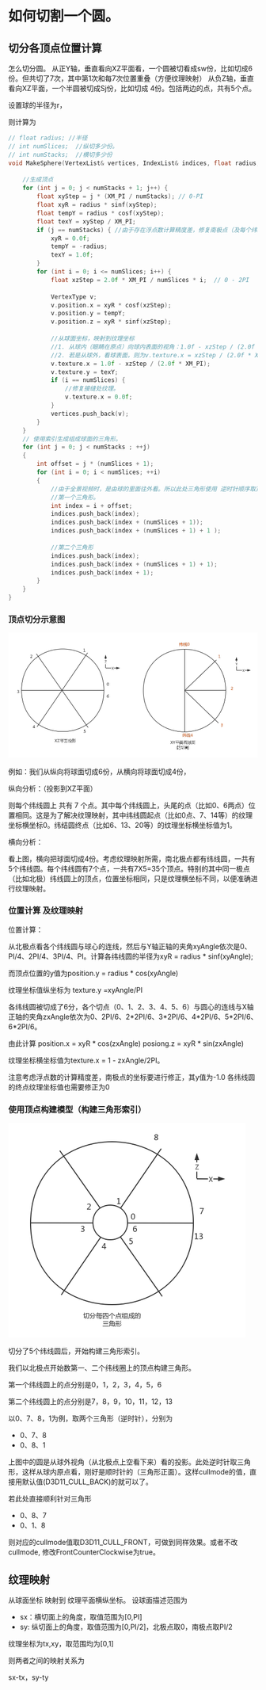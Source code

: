 
# 如何切割一个圆。

## 切分各顶点位置计算
怎么切分圆。
从正Y轴，垂直看向XZ平面看，一个圆被切看成sw份，比如切成6份。但共切了7次，其中第1次和每7次位置重叠（方便纹理映射）
从负Z轴，垂直看向XZ平面，一个半圆被切成Sj份，比如切成 4份。包括两边的点，共有5个点。

设置球的半径为r，

则计算为
```C++
// float radius; //半径
// int numSlices;  //纵切多少份。
// int numStacks;  //横切多少份
void MakeSphere(VertexList& vertices, IndexList& indices, float radius, int numSlices, int numStacks) {

    //生成顶点
    for (int j = 0; j < numStacks + 1; j++) { 
        float xyStep = j * (XM_PI / numStacks); // 0-PI
        float xyR = radius * sinf(xyStep);   
        float tempY = radius * cosf(xyStep);
        float texY = xyStep / XM_PI;
        if (j == numStacks) { //由于存在浮点数计算精度差，修复南极点（及每个纬线圈接缝处）的位置和纹理坐标。
            xyR = 0.0f;
            tempY = -radius;
            texY = 1.0f;
        }
        for (int i = 0; i <= numSlices; i++) {
            float xzStep = 2.0f * XM_PI / numSlices * i;  // 0 - 2PI

            VertexType v;
            v.position.x = xyR * cosf(xzStep);
            v.position.y = tempY;
            v.position.z = xyR * sinf(xzStep);

            //从球面坐标，映射到纹理坐标
            //1. 从球内（眼睛在原点）向球内表面的视角：1.0f - xzStep / (2.0f * XM_PI); 
            //2. 若是从球外，看球表面，则为v.texture.x = xzStep / (2.0f * XM_PI); 
            v.texture.x = 1.0f - xzStep / (2.0f * XM_PI); 
            v.texture.y = texY;
            if (i == numSlices) {
                //修复接缝处纹理。
                v.texture.x = 0.0f;
            }
            vertices.push_back(v);
        }
    }
    // 使用索引生成组成球面的三角形。
    for (int j = 0; j < numStacks ; ++j)
    {
        int offset = j * (numSlices + 1);
        for (int i = 0; i < numSlices; ++i)
        {
            //由于全景视频时，是由球的里面往外看。所以此处三角形使用 逆时针顺序取顶点
            //第一个三角形。
            int index = i + offset;
            indices.push_back(index);
            indices.push_back(index + (numSlices + 1));
            indices.push_back(index + (numSlices + 1) + 1 );

            //第二个三角形
            indices.push_back(index);
            indices.push_back(index + (numSlices + 1) + 1);
            indices.push_back(index + 1);
        }
    }
}
```

### 顶点切分示意图

![images 球面模型的构建和顶点](./images/sphere.png)

例如：我们从纵向将球面切成6份，从横向将球面切成4份，

纵向分析：（投影到XZ平面）

则每个纬线圆上 共有 7 个点。其中每个纬线圆上，头尾的点（比如0、6两点）位置相同。这是为了解决纹理映射，其中纬线圆起点（比如0点、7、14等）的纹理坐标横坐标0。纬结圆终点（比如6、13、20等）的纹理坐标横坐标值为1。

横向分析：

看上图，横向把球面切成4份。考虑纹理映射所需，南北极点都有纬线圆，一共有5个纬线圆。每个纬线圆有7个点，一共有7X5=35个顶点。特别的其中同一极点（比如北极）纬线圆上的顶点，位置坐标相同，只是纹理横坐标不同，以便准确进行纹理映射。
### 位置计算 及纹理映射

位置计算：

从北极点看各个纬线圆与球心的连线，然后与Y轴正轴的夹角xyAngle依次是0、PI/4、2PI/4、3PI/4、PI。计算各纬线圆的半径为xyR = radius \* sinf(xyAngle); 

而顶点位置的y值为position.y = radius \* cos(xyAngle)

纹理坐标值纵坐标为 texture.y =xyAngle/PI

各纬线圆被切成了6分，各个切点（0、1、2、3、4、5、6）与圆心的连线与X轴正轴的夹角zxAngle依次为0、2PI/6、2\*2PI/6、3\*2PI/6、4\*2PI/6、5\*2PI/6、6\*2PI/6。

由此计算
position.x = xyR \* cos(zxAngle)
posiong.z = xyR \* sin(zxAngle)

纹理坐标横坐标值为texture.x = 1 - zxAngle/2PI。


注意考虑浮点数的计算精度差，南极点的坐标要进行修正，其y值为-1.0
各纬线圆的终点纹理坐标值也需要修正为0


### 使用顶点构建模型（构建三角形索引）

![images 球面模型的三角形划分](./images/SphereTriangles.png)

切分了5个纬线圆后，开始构建三角形索引。

我们以北极点开始数第一、二个纬线圈上的顶点构建三角形。

第一个纬线圆上的点分别是0，1，2，3，4，5，6

第二个纬线圆上的点分别是7，8，9，10，11，12，13

以0、7、8，1为例，取两个三角形（逆时针），分别为
- 0、7、8
- 0、8、1

上图中的圆是从球外视角（从北极点上空看下来）看的投影。此处逆时针取三角形，这样从球内原点看，刚好是顺时针的（三角形正面）。这样cullmode的值，直接用默认值(D3D11_CULL_BACK)的就可以了。

若此处直接顺利针对三角形
- 0、8、7
- 0、1、8

则对应的cullmode值取D3D11_CULL_FRONT，可做到同样效果。或者不改cullmode, 修改FrontCounterClockwise为true。






## 纹理映射
从球面坐标  映射到 纹理平面横纵坐标。
设球面描述范围为
- sx：横切面上的角度，取值范围为[0,PI]
- sy: 纵切面上的角度，取值范围为[0,PI/2]，北极点取0，南极点取PI/2

纹理坐标为tx,xy，取范围均为[0,1]

则两者之间的映射关系为

sx-tx，sy-ty
